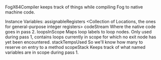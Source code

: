 FogX64Compiler keeps track of things while compiling Fog to native machine code.

Instance Variables:
	assignableRegisters	<Collection of Locations, the ones for general-purpose integer registers>
	codeStream			<X64CodeStream> Where the native code goes in pass 2.
	loopsInScope 			<IdentityDictionary> Maps loop labels to loop nodes. Only used during pass 1, contains loops 
												currently in scope for which no exit node has yet been encountered.
	stackTempsUsed		<Integer> So we'll know how many to reserve on entry to a method
	scopeStack 			<FogScopeStack> Keeps track of what named variables are in scope during pass 1.